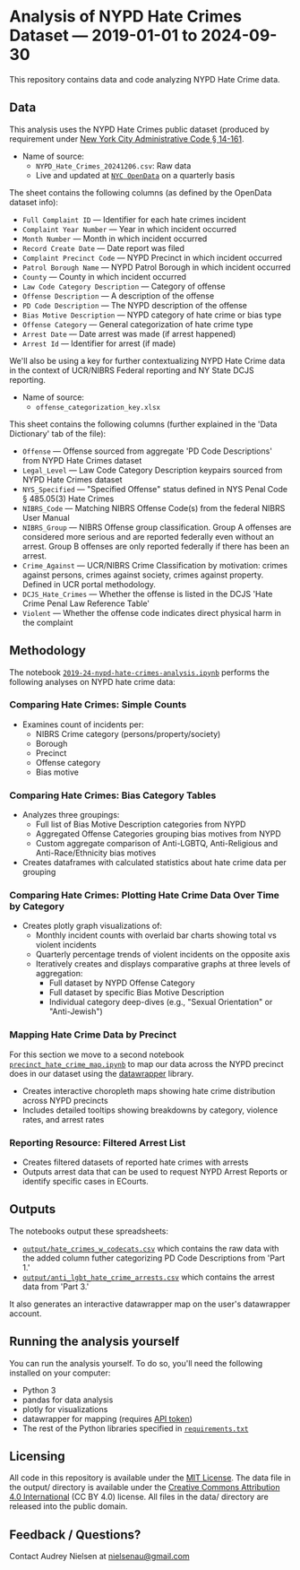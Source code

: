 # Analysis of NYPD Hate Crimes Dataset — 2019-01-01 to 2024-09-30

This repository contains data and code analyzing NYPD Hate Crime data. 

## Data

This analysis uses the NYPD Hate Crimes public dataset (produced by requirement under [New York City Administrative Code § 14-161](https://codelibrary.amlegal.com/codes/newyorkcity/latest/NYCadmin/0-0-0-25275). 

- Name of source:
  - `NYPD_Hate_Crimes_20241206.csv`: Raw data
  - Live and updated at [`NYC OpenData`](https://data.cityofnewyork.us/Public-Safety/NYPD-Hate-Crimes/bqiq-cu78/about_data) on a quarterly basis

The sheet contains the following columns (as defined by the OpenData dataset info):

- `Full Complaint ID` — Identifier for each hate crimes incident
- `Complaint Year Number` — Year in which incident occurred
- `Month Number` — Month in which incident occurred
- `Record Create Date` — Date report was filed
- `Complaint Precinct Code` — NYPD Precinct in which incident occurred
- `Patrol Borough Name` — NYPD Patrol Borough in which incident occurred
- `County` — County in which incident occurred
- `Law Code Category Description` — Category of offense
- `Offense Description` — A description of the offense
- `PD Code Description` — The NYPD description of the offense
- `Bias Motive Description` — NYPD category of hate crime or bias type
- `Offense Category` — General categorization of hate crime type
- `Arrest Date` — Date arrest was made (if arrest happened)
- `Arrest Id` — Identifier for arrest (if made)

We'll also be using a key for further contextualizing NYPD Hate Crime data in the context of UCR/NIBRS Federal reporting and NY State DCJS reporting. 

- Name of source:
  - `offense_categorization_key.xlsx`
 
This sheet contains the following columns (further explained in the 'Data Dictionary' tab of the file): 

- `Offense` — Offense sourced from aggregate 'PD Code Descriptions' from NYPD Hate Crimes dataset
- `Legal_Level` — Law Code Category Description keypairs sourced from NYPD Hate Crimes dataset
- `NYS_Specified` — "Specified Offense" status defined in NYS Penal Code § 485.05(3) Hate Crimes
- `NIBRS_Code` — Matching NIBRS Offense Code(s) from the federal NIBRS User Manual
- `NIBRS_Group` — NIBRS Offense group classification. Group A offenses are considered more serious and are reported federally even without an arrest. Group B offenses are only reported federally if there has been an arrest.
- `Crime_Against` — UCR/NIBRS Crime Classification by motivation: crimes against persons, crimes against society, crimes against property. Defined in UCR portal methodology.
- `DCJS_Hate_Crimes` — Whether the offense is listed in the DCJS 'Hate Crime Penal Law Reference Table'
- `Violent` — Whether the offense code indicates direct physical harm in the complaint


## Methodology

The notebook [`2019-24-nypd-hate-crimes-analysis.ipynb`](notebooks/2019-24-nypd-hate-crimes-analysis.ipynb) performs the following analyses on NYPD hate crime data:

### Comparing Hate Crimes: Simple Counts
- Examines count of incidents per:
  - NIBRS Crime category (persons/property/society)
  - Borough
  - Precinct
  - Offense category
  - Bias motive

### Comparing Hate Crimes: Bias Category Tables 
- Analyzes three groupings:
  - Full list of Bias Motive Description categories from NYPD
  - Aggregated Offense Categories grouping bias motives from NYPD 
  - Custom aggregate comparison of Anti-LGBTQ, Anti-Religious and Anti-Race/Ethnicity bias motives
- Creates dataframes with calculated statistics about hate crime data per grouping

### Comparing Hate Crimes: Plotting Hate Crime Data Over Time by Category 

- Creates plotly graph visualizations of:
  - Monthly incident counts with overlaid bar charts showing total vs violent incidents 
  - Quarterly percentage trends of violent incidents on the opposite axis
  - Iteratively creates and displays comparative graphs at three levels of aggregation:
    - Full dataset by NYPD Offense Category 
    - Full dataset by specific Bias Motive Description
    - Individual category deep-dives (e.g., "Sexual Orientation" or "Anti-Jewish")

### Mapping Hate Crime Data by Precinct

For this section we move to a second notebook [`precinct_hate_crime_map.ipynb`](notebooks/precinct_hate_crime_map.ipynb) to map our data across the NYPD precinct does in our dataset using the [datawrapper](https://datawrapper.readthedocs.io/en/latest/) library. 

- Creates interactive choropleth maps showing hate crime distribution across NYPD precincts
- Includes detailed tooltips showing breakdowns by category, violence rates, and arrest rates

### Reporting Resource: Filtered Arrest List
- Creates filtered datasets of reported hate crimes with arrests
- Outputs arrest data that can be used to request NYPD Arrest Reports or identify specific cases in ECourts. 


## Outputs

The notebooks output these spreadsheets:

- [`output/hate_crimes_w_codecats.csv`](output/hate_crimes_w_codecats.csv) which contains the raw data with the added column futher categorizing PD Code Descriptions from 'Part 1.'
- [`output/anti_lgbt_hate_crime_arrests.csv`](output/anti_lgbt_hate_crime_arrests.csv) which contains the arrest data from 'Part 3.' 

It also generates an interactive datawrapper map on the user's datawrapper account. 

## Running the analysis yourself

You can run the analysis yourself. To do so, you'll need the following installed on your computer:

- Python 3
- pandas for data analysis
- plotly for visualizations
- datawrapper for mapping (requires [API token](https://developer.datawrapper.de/docs/getting-started))
- The rest of the Python libraries specified in [`requirements.txt`](requirements.txt)

## Licensing

All code in this repository is available under the [MIT License](https://opensource.org/licenses/MIT). The data file in the output/ directory is available under the [Creative Commons Attribution 4.0 International](https://creativecommons.org/licenses/by/4.0/) (CC BY 4.0) license. All files in the data/ directory are released into the public domain.

## Feedback / Questions?

Contact Audrey Nielsen at [nielsenau@gmail.com](mailto:nielsenau@gmail.com)